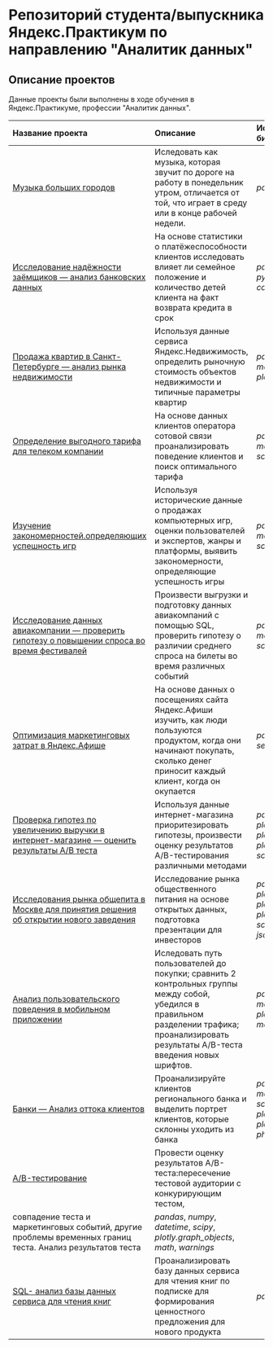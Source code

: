# Репозиторий студента/выпускника Яндекс.Практикум по направлению "Аналитик данных"


## Описание проектов

Данные проекты были выполнены в ходе обучения в Яндекс.Практикуме, профессии "Аналитик данных".

| Название проекта | Описание | Используемые библиотеки | 
| :---------------------- | :---------------------- | :---------------------- |
| [Музыка больших городов](01-yandex_music) | Иследовать как музыка, которая звучит по дороге на работу в понедельник утром, отличается от той, что играет в среду или в конце рабочей недели. | *pandas* |
| [Исследование надёжности заёмщиков — анализ банковских данных](02-research_on_the_reliability_of_borrowers) | На основе статистики о платёжеспособности клиентов исследовать влияет ли семейное положение и количество детей клиента на факт возврата кредита в срок | *pandas*, *pymystem3*, *collections* |
| [Продажа квартир в Санкт-Петербурге — анализ рынка недвижимости](03-real_estate_market_analysis) | Используя данные сервиса Яндекс.Недвижимость, определить рыночную стоимость объектов недвижимости и типичные параметры квартир | *pandas*, *numpy*, *matplotlib.pyplot*, *plotly.express* |
| [Определение выгодного тарифа для телеком компании](04-determination_of_a_profitable_plan_for_a_telecom_company) | На основе данных клиентов оператора сотовой связи проанализировать поведение клиентов и поиск оптимального тарифа | *pandas*, *numpy*, *matplotlib.pyplot*, *scipy* |
| [Изучение закономерностей.определяющих успешность игр](05-Patterns_that_determine_the_success_of_gaming_platforms) | Используя исторические данные о продажах компьютерных игр, оценки пользователей и экспертов, жанры и платформы, выявить закономерности, определяющие успешность игры | *pandas*, *numpy*, *matplotlib.pyplot*, *scipy* |
| [Исследование данных авиакомпании — проверить гипотезу о повышении спроса во время фестивалей](06-airline_analytics) | Произвести выгрузки и подготовку данных авиакомпаний с помощью SQL, проверить гипотезу о различии среднего спроса на билеты во время различных событий | *pandas*, *numpy*, *matplotlib.pyplot*, *scipy* |
| [Оптимизация маркетинговых затрат в Яндекс.Афише](07-marketing_analytics_for_Yandex.Afisha) | На основе данных о посещениях сайта Яндекс.Афиши изучить, как люди пользуются продуктом, когда они начинают покупать, сколько денег приносит каждый клиент, когда он окупается | *pandas*, *numpy*, *seaborn* |
| [Проверка гипотез по увеличению выручки в интернет-магазине — оценить результаты A/B теста](08-testing_hypotheses_to_increase_revenue_in_online-store_and_AB-tests) | Используя данные интернет-магазина приоритезировать гипотезы, произвести оценку результатов A/B-тестирования различными методами | *pandas*, *numpy*, *plotly.graph_objects*, *plotly.express*, *plotly.subplots*, *scipy* |
| [Исследования рынка общепита в Москве для принятия решения об открытии нового заведения](09-сatering_market_research_to_make_a_decision_on_opening_a_new_establishment) | Исследование рынка общественного питания на основе открытых данных, подготовка презентации для инвесторов | *pandas*, *numpy*, *plotly.graph_objects*, *plotly.express*, *plotly.subplots*, *scipy*, *requests*, *json*, *io* |
| [Анализ пользовательского поведения в мобильном приложении](10-analysis_of_user_behavior_in_a_mobile_application) | Иследовать путь пользователей до покупки; сравнить 2 контрольных группы между собой, убедился в правильном разделении трафика; проанализировать результаты A/B-теста введения новых шрифтов. | *pandas*, *numpy*, *matplotlib.pyplot*, *plotly*, *scipy.stats*, *math* |
| [Банки — Анализ оттока клиентов](11-banks-analysis_of_customer_outflow) | Проанализируйте клиентов регионального банка и выделить портрет клиентов, которые склонны уходить из банка | *pandas*, *numpy*, *matplotlib.pyplot*, *scipy*, *seaborn*, *plotly.subplots*, *plotly.graph_objects*, *phik* |
| [A/B-тестирование](12-AB_test) | Провести оценку результатов A/B-теста:пересечение тестовой аудитории с конкурирующим тестом,
 совпадение теста и маркетинговых событий, другие проблемы временных границ теста. Анализ результатов теста  | *pandas*, *numpy*, *datetime*, *scipy*, *plotly.graph_objects*, *math*, *warnings* |
| [SQL- анализ базы данных сервиса для чтения книг](13-SQL-Analysis_database_of_the_online_books_service) | Проанализировать базу данных сервиса для чтения книг по подписке для формирования ценностного предложения для нового продукта | *pandas*, *sqlalchemy* |

